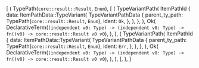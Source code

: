 [
    (
        TypePath(`core::result::Result`, `Enum`),
        [
            (
                TypeVariantPath(
                    ItemPathId {
                        data: ItemPathData::TypeVariant(
                            TypeVariantPathData {
                                parent_ty_path: TypePath(`core::result::Result`, `Enum`),
                                ident: `Ok`,
                            },
                        ),
                    },
                ),
                Ok(
                    DeclarativeTerm(`(independent v0: Type) -> (independent v0: Type) -> fn((v0) -> core::result::Result v0 v0`),
                ),
            ),
            (
                TypeVariantPath(
                    ItemPathId {
                        data: ItemPathData::TypeVariant(
                            TypeVariantPathData {
                                parent_ty_path: TypePath(`core::result::Result`, `Enum`),
                                ident: `Err`,
                            },
                        ),
                    },
                ),
                Ok(
                    DeclarativeTerm(`(independent v0: Type) -> (independent v0: Type) -> fn((v0) -> core::result::Result v0 v0`),
                ),
            ),
        ],
    ),
]